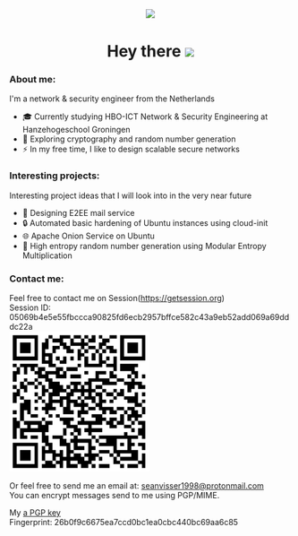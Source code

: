 
<div id="header" align="center">
  <img src="https://media.giphy.com/media/gjrYDwbjnK8x36xZIO/giphy.gif" width="150"/>
</div>

<h1 align="center">
  Hey there
  <img src="https://media.giphy.com/media/hvRJCLFzcasrR4ia7z/giphy.gif" width="30px"/>
</h1>

### About me:
I'm a network & security engineer from the Netherlands
- :mortar_board: Currently studying HBO-ICT Network & Security Engineering at Hanzehogeschool Groningen
- :seedling: Exploring cryptography and random number generation
- :zap: In my free time, I like to design scalable secure networks

### Interesting projects:
Interesting project ideas that I will look into in the very near future  
- :email: Designing E2EE mail service  
- :lock: Automated basic hardening of Ubuntu instances using cloud-init
- :globe_with_meridians: Apache Onion Service on Ubuntu  
- :twisted_rightwards_arrows: High entropy random number generation using Modular Entropy Multiplication  

### Contact me:
Feel free to contact me on Session(https://getsession.org)  
Session ID: 05069b4e5e55fbccca90825fd6ecb2957bffce582c43a9eb52add069a69dddc22a  
<img src="https://github.com/SeanVisser1998/SeanVisser1998/blob/main/05069b4e5e55fbccca90825fd6ecb2957bffce582c43a9eb52add069a69dddc22a.png" width=250/>  
  
Or feel free to send me an email at: seanvisser1998@protonmail.com  
You can encrypt messages send to me using PGP/MIME.  

My [a PGP key](publickey.seanvisser1998@protonmail.com-26b0f9c6675ea7ccd0bc1ea0cbc440bc69aa6c85.asc)  
Fingerprint: 26b0f9c6675ea7ccd0bc1ea0cbc440bc69aa6c85



